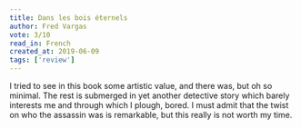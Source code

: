 ```yaml
---
title: Dans les bois éternels
author: Fred Vargas
vote: 3/10
read_in: French
created_at: 2019-06-09
tags: ['review']
---
```


[//]: # ( <a target="_blank" rel="noopener" href="https://www.librarything.com/work/998994/">)
[//]: # (+    <img src="/images/dans-les-bois-éternels.jpg" width="150" alt="Dans les bois éternels" />)

I tried to see in this book some artistic value, and there was, but oh so minimal. The rest is submerged in yet another detective story which barely interests me and through which I plough, bored. I must admit that the twist on who the assassin was is remarkable, but this really is not worth my time.
